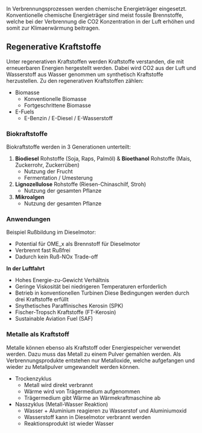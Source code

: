 In Verbrennungsprozessen werden chemische Energieträger eingesetzt. Konventionelle chemische Energieträger sind meist fossile Brennstoffe, welche bei der Verbrennung die CO2 Konzentration in der Luft erhöhen und somit zur Klimaerwärmung beitragen.

## Regenerative Kraftstoffe
Unter regenerativen Kraftstoffen werden Kraftstoffe verstanden, die mit erneuerbaren Energien hergestellt werden. Dabei wird CO2 aus der Luft und Wasserstoff aus Wasser genommen um synthetisch Kraftstoffe herzustellen. Zu den regenerativen Kraftstoffen zählen:
- Biomasse
	- Konventionelle Biomasse
	- Fortgeschrittene Biomasse
- E-Fuels
	- E-Benzin / E-Diesel / E-Wasserstoff

### Biokraftstoffe
Biokraftstoffe werden in 3 Generationen unterteilt:
1. **Biodiesel** Rohstoffe (Soja, Raps, Palmöl) & **Bioethanol** Rohstoffe (Mais, Zuckerrohr, Zuckerrüben)
	- Nutzung der Frucht
	- Fermentation / Umesterung
2. **Lignozellulose** Rohstoffe (Riesen-Chinaschilf, Stroh)
	- Nutzung der gesamten Pflanze
3. **Mikroalgen**
	- Nutzung der gesamten Pflanze

### Anwendungen
Beispiel Rußbildung im Dieselmotor:
- Potential für OME_x als Brennstoff für Dieselmotor
- Verbrennt fast Rußfrei
- Dadurch kein Ruß-NOx Trade-off

**In der Luftfahrt**
- Hohes Energie-zu-Gewicht Verhältnis
- Geringe Viskosität bei niedrigeren Temperaturen erforderlich
- Betrieb in konventionellen Turbinen
Diese Bedingungen werden durch drei Kraftstoffe erfüllt
- Snythetisches Paraffinisches Kerosin (SPK)
- Fischer-Tropsch Kraftstoffe (FT-Kerosin)
- Sustainable Aviation Fuel (SAF)

### Metalle als Kraftstoff
Metalle können ebenso als Kraftstoff oder Energiespeicher verwendet werden. Dazu muss das Metall zu einem Pulver gemahlen werden. Als Verbrennungsprodukte entstehen nur Metalloxide, welche aufgefangen und wieder zu Metallpulver umgewandelt werden können.
- Trockenzyklus
	- Metall wird direkt verbrannt
	- Wärme wird von Trägermedium aufgenommen
	- Trägermedium gibt Wärme an Wärmekraftmaschine ab
- Nasszyklus (Metall-Wasser Reaktion)
	- Wasser + Aluminium reagieren zu Wasserstof und Aluminiumoxid
	- Wasserstoff kann in Dieselmotor verbrannt werden
	- Reaktionsprodukt ist wieder Wasser